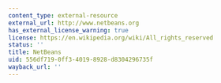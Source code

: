 ```yaml
---
content_type: external-resource
external_url: http://www.netbeans.org
has_external_license_warning: true
license: https://en.wikipedia.org/wiki/All_rights_reserved
status: ''
title: NetBeans
uid: 556df719-0ff3-4019-8928-d8304296735f
wayback_url: ''
---
```

